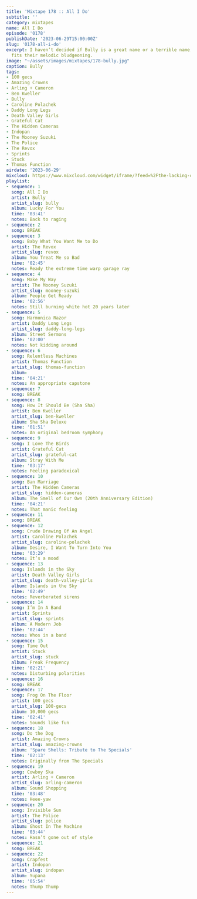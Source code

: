```yaml
---
title: 'Mixtape 178 :: All I Do'
subtitle: ''
category: mixtapes
name: All I Do
episode: '0178'
publishDate: '2023-06-29T15:00:00Z'
slug: '0178-all-i-do'
excerpt: I haven’t decided if Bully is a great name or a terrible name, but it certainly
  fits their melodic bludgeoning.
image: "~/assets/images/mixtapes/178-bully.jpg"
caption: Bully
tags:
- 100 gecs
- Amazing Crowns
- Arling + Cameron
- Ben Kweller
- Bully
- Caroline Polachek
- Daddy Long Legs
- Death Valley Girls
- Grateful Cat
- The Hidden Cameras
- Indopan
- The Mooney Suzuki
- The Police
- The Revox
- Sprints
- Stuck
- Thomas Function
airdate: '2023-06-29'
mixcloud: https://www.mixcloud.com/widget/iframe/?feed=%2Fthe-lacking-org%2Fkhdwtj-178-all-i-do%2F&hide_artwork=1&hide_cover=1&light=1
playlist:
- sequence: 1
  song: All I Do
  artist: Bully
  artist_slug: bully
  album: Lucky For You
  time: '03:41'
  notes: Back to raging
- sequence: 2
  song: BREAK
- sequence: 3
  song: Baby What You Want Me to Do
  artist: The Revox
  artist_slug: revox
  album: You Treat Me so Bad
  time: '02:45'
  notes: Ready the extreme time warp garage ray
- sequence: 4
  song: Make My Way
  artist: The Mooney Suzuki
  artist_slug: mooney-suzuki
  album: People Get Ready
  time: '02:56'
  notes: Still burning white hot 20 years later
- sequence: 5
  song: Harmonica Razor
  artist: Daddy Long Legs
  artist_slug: daddy-long-legs
  album: Street Sermons
  time: '02:00'
  notes: Not kidding around
- sequence: 6
  song: Relentless Machines
  artist: Thomas Function
  artist_slug: thomas-function
  album:
  time: '04:21'
  notes: An appropriate capstone
- sequence: 7
  song: BREAK
- sequence: 8
  song: How It Should Be (Sha Sha)
  artist: Ben Kweller
  artist_slug: ben-kweller
  album: Sha Sha Deluxe
  time: '01:51'
  notes: An original bedroom symphony
- sequence: 9
  song: I Love The Birds
  artist: Grateful Cat
  artist_slug: grateful-cat
  album: Stray With Me
  time: '03:17'
  notes: Feeling paradoxical
- sequence: 10
  song: Ban Marriage
  artist: The Hidden Cameras
  artist_slug: hidden-cameras
  album: The Smell of Our Own (20th Anniversary Edition)
  time: '04:21'
  notes: That manic feeling
- sequence: 11
  song: BREAK
- sequence: 12
  song: Crude Drawing Of An Angel
  artist: Caroline Polachek
  artist_slug: caroline-polachek
  album: Desire, I Want To Turn Into You
  time: '03:29'
  notes: It’s a mood
- sequence: 13
  song: Islands in the Sky
  artist: Death Valley Girls
  artist_slug: death-valley-girls
  album: Islands in the Sky
  time: '02:49'
  notes: Reverberated sirens
- sequence: 14
  song: I’m In A Band
  artist: Sprints
  artist_slug: sprints
  album: A Modern Job
  time: '02:44'
  notes: Whos in a band
- sequence: 15
  song: Time Out
  artist: Stuck
  artist_slug: stuck
  album: Freak Frequency
  time: '02:21'
  notes: Disturbing polarities
- sequence: 16
  song: BREAK
- sequence: 17
  song: Frog On The Floor
  artist: 100 gecs
  artist_slug: 100-gecs
  album: 10,000 gecs
  time: '02:41'
  notes: Sounds like fun
- sequence: 18
  song: Do the Dog
  artist: Amazing Crowns
  artist_slug: amazing-crowns
  album: 'Spare Shells: Tribute to The Specials'
  time: '02:13'
  notes: Originally from The Specials
- sequence: 19
  song: Cowboy Ska
  artist: Arling + Cameron
  artist_slug: arling-cameron
  album: Sound Shopping
  time: '03:48'
  notes: Heee-yaw
- sequence: 20
  song: Invisible Sun
  artist: The Police
  artist_slug: police
  album: Ghost In The Machine
  time: '03:44'
  notes: Hasn’t gone out of style
- sequence: 21
  song: BREAK
- sequence: 22
  song: Crapfest
  artist: Indopan
  artist_slug: indopan
  album: Yupana
  time: '05:54'
  notes: Thump Thump
---
```


